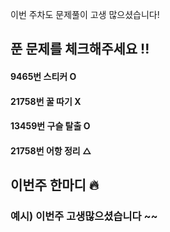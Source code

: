 이번 주차도 문제풀이 고생 많으셨습니다! 

## 푼 문제를 체크해주세요 !!

#### 9465번 스티커 O

#### 21758번 꿀 따기 X

#### 13459번 구슬 탈출 O

#### 21758번 어항 정리 △

## 이번주 한마디 🔥

### 예시) 이번주 고생많으셨습니다 ~~
